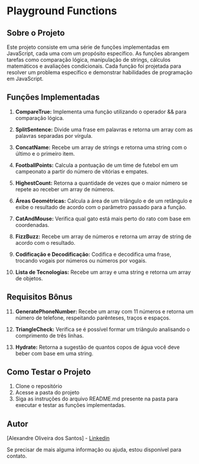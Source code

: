 # Playground Functions

## Sobre o Projeto

Este projeto consiste em uma série de funções implementadas em JavaScript, cada uma com um propósito específico. As funções abrangem tarefas como comparação lógica, manipulação de strings, cálculos matemáticos e avaliações condicionais. Cada função foi projetada para resolver um problema específico e demonstrar habilidades de programação em JavaScript.

## Funções Implementadas

1. **CompareTrue:** Implementa uma função utilizando o operador && para comparação lógica.

2. **SplitSentence:** Divide uma frase em palavras e retorna um array com as palavras separadas por vírgula.

3. **ConcatName:** Recebe um array de strings e retorna uma string com o último e o primeiro item.

4. **FootballPoints:** Calcula a pontuação de um time de futebol em um campeonato a partir do número de vitórias e empates.

5. **HighestCount:** Retorna a quantidade de vezes que o maior número se repete ao receber um array de números.

6. **Áreas Geométricas:** Calcula a área de um triângulo e de um retângulo e exibe o resultado de acordo com o parâmetro passado para a função.

7. **CatAndMouse:** Verifica qual gato está mais perto do rato com base em coordenadas.

8. **FizzBuzz:** Recebe um array de números e retorna um array de string de acordo com o resultado.

9. **Codificação e Decodificação:** Codifica e decodifica uma frase, trocando vogais por números ou números por vogais.

10. **Lista de Tecnologias:** Recebe um array e uma string e retorna um array de objetos.

## Requisitos Bônus

11. **GeneratePhoneNumber:** Recebe um array com 11 números e retorna um número de telefone, respeitando parênteses, traços e espaços.

12. **TriangleCheck:** Verifica se é possível formar um triângulo analisando o comprimento de três linhas.

13. **Hydrate:** Retorna a sugestão de quantos copos de água você deve beber com base em uma string.

## Como Testar o Projeto

1. Clone o repositório
2. Acesse a pasta do projeto
3. Siga as instruções do arquivo README.md presente na pasta para executar e testar as funções implementadas.

## Autor

[Alexandre Oliveira dos Santos] - <a href='https://www.linkedin.com/in/oliveira-xand/'>Linkedin</a>

Se precisar de mais alguma informação ou ajuda, estou disponível para contato.
